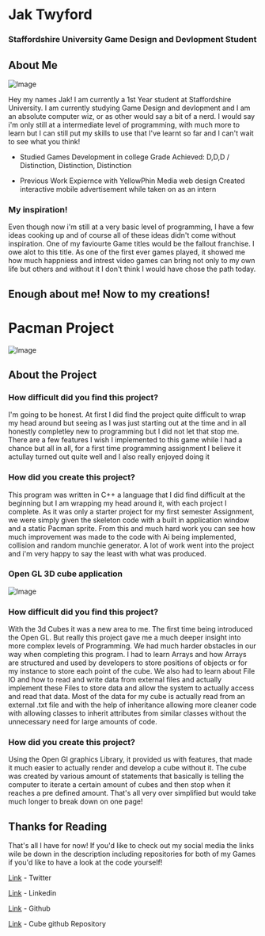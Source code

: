 # Jak Twyford 
### Staffordshire University Game Design and Devlopment Student 

## About Me

![Image](https://avatars3.githubusercontent.com/u/43676530?s=400&u=148711ecc72ca751e65dd6de6424165aaff5e815&v=4)

Hey my names Jak! I am currently a 1st Year student at Staffordshire University. I am currently studying Game Design and devlopment and I am an absolute computer wiz, or as other would say a bit of a nerd. I would say i'm only still at a intermediate level of programming, with much more to learn but I can still put my skills to use that I've learnt so far and I can't wait to see what you think!

- Studied Games Development in college
Grade Achieved: D,D,D / Distinction, Distinction, Distinction

- Previous Work Expiernce with YellowPhin Media web design
Created interactive mobile advertisement while taken on as an intern

### My inspiration!

Even though now i'm still at a very basic level of programming, I have a few ideas cooking up and of course all of these ideas didn't come without inspiration. One of my faviourte Game titles would be the fallout franchise. I owe alot to this title. As one of the first ever games played, it showed me how much happniess and intrest video games can bring not only to my own life but others and without it I don't think I would have chose the path today.

## Enough about me! Now to my creations!

# Pacman Project
![Image](https://i.imgur.com/B8WJ9vZ.png)

## About the Project 

### How difficult did you find this project?

I'm going to be honest. At first I did find the project quite difficult to wrap my head around but seeing as I was just starting out at the time and in all honestly completley new to programming but I did not let that stop me. There are a few features I wish I implemented to this game while I had a chance but all in all, for a first time programming assignment I believe it actullay turned out quite well and I also really enjoyed doing it

### How did you create this project?

This program was written in C++ a language that I did find difficult at the beginning but I am wrapping my head around it, with each project I complete. As it was only a starter project for my first semester Assignment, we were simply given the skeleton code with a built in application window and a static Pacman sprite. From this and much hard work you can see how much improvement was made to the code with Ai being implemented, collision and random munchie generator. A lot of work went into the project and i'm very happy to say the least with what was produced.

### Open GL 3D cube application
![Image](https://i.imgur.com/2Pn3AA8.png)

### How difficult did you find this project?

With the 3d Cubes it was a new area to me. The first time being introduced the Open GL. But really this project gave me a much deeper insight into more complex levels of Programming. We had much harder obstacles in our way when completing this program. I had to learn Arrays and how Arrays are structured and used by developers to store positions of objects or for my instance to store each point of the cube. We also had to learn about File IO and how to read and write data from external files and actually implement these Files to store data and allow the system to actually access and read that data. Most of the data for my cube is actually read from an external .txt file and with the help of inheritance allowing more cleaner code with allowing classes to inherit attributes from similar classes without the unnecessary need for large amounts of code.

### How did you create this project?

Using the Open Gl graphics Library, it provided us with features, that made it much easier to actually render and develop a cube without it. The cube was created by various amount of statements that basically is telling the computer to iterate a certain amount of cubes and then stop when it reaches a pre defined amount. That's all very over simplified but would take much longer to break down on one page!

## Thanks for Reading 

That's all I have for now! If you'd like to check out my social media the links wile be down in the description including repositories for both of my Games if you'd like to have a look at the code yourself!


[Link](https://twitter.com/JaxzyTwy) - Twitter

[Link](https://www.linkedin.com/in/jak-twyford-370730198/) - Linkedin

[Link](https://github.com/Jaktwy) - Github

[Link](https://github.com/Jaktwy/FOGGS-Github/tree/master) - Cube github Repository









